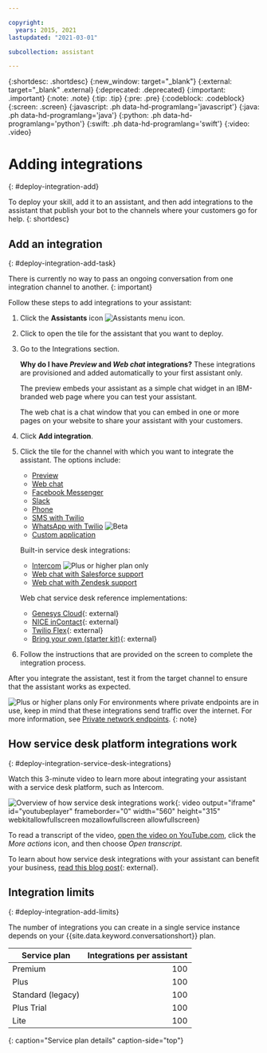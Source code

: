 ```yaml
---

copyright:
  years: 2015, 2021
lastupdated: "2021-03-01"

subcollection: assistant

---
```


{:shortdesc: .shortdesc}
{:new_window: target="_blank"}
{:external: target="_blank" .external}
{:deprecated: .deprecated}
{:important: .important}
{:note: .note}
{:tip: .tip}
{:pre: .pre}
{:codeblock: .codeblock}
{:screen: .screen}
{:javascript: .ph data-hd-programlang='javascript'}
{:java: .ph data-hd-programlang='java'}
{:python: .ph data-hd-programlang='python'}
{:swift: .ph data-hd-programlang='swift'}
{:video: .video}

# Adding integrations
{: #deploy-integration-add}

To deploy your skill, add it to an assistant, and then add integrations to the assistant that publish your bot to the channels where your customers go for help.
{: shortdesc}

## Add an integration
{: #deploy-integration-add-task}

There is currently no way to pass an ongoing conversation from one integration channel to another.
{: important}

Follow these steps to add integrations to your assistant:

1.  Click the **Assistants** icon ![Assistants menu icon](images/nav-ass-icon.png).

1.  Click to open the tile for the assistant that you want to deploy.

1.  Go to the Integrations section.

    **Why do I have *Preview* and *Web chat* integrations?** These integrations are provisioned and added automatically to your first assistant only.
    
    The preview embeds your assistant as a simple chat widget in an IBM-branded web page where you can test your assistant.

    The web chat is a chat window that you can embed in one or more pages on your website to share your assistant with your customers.

1.  Click **Add integration**.

1.  Click the tile for the channel with which you want to integrate the assistant. The options include:

    - [Preview](/docs/assistant?topic=assistant-deploy-web-link)
    - [Web chat](/docs/assistant?topic=assistant-deploy-web-chat)
    - [Facebook Messenger](/docs/assistant?topic=assistant-deploy-facebook)
    - [Slack](/docs/assistant?topic=assistant-deploy-slack)
    - [Phone](/docs/assistant?topic=assistant-deploy-phone)
    - [SMS with Twilio](/docs/assistant?topic=assistant-deploy-sms)
    - [WhatsApp with Twilio](/docs/assistant?topic=assistant-deploy-whatsapp) ![Beta](images/beta.png)
    - [Custom application](/docs/assistant?topic=assistant-deploy-custom-app)

    Built-in service desk integrations:

    - [Intercom](/docs/assistant?topic=assistant-deploy-intercom)  ![Plus or higher plan only](images/plus.png)
    - [Web chat with Salesforce support](/docs/assistant?topic=assistant-deploy-salesforce)
    - [Web chat with Zendesk support](/docs/assistant?topic=assistant-deploy-zendesk)

    Web chat service desk reference implementations:

    - [Genesys Cloud](https://github.com/watson-developer-cloud/assistant-web-chat-service-desk-starter/tree/main/src/middleware/genesys){: external}
    - [NICE inContact](https://github.com/watson-developer-cloud/assistant-web-chat-service-desk-starter/tree/main/src/middleware/incontact){: external}
    - [Twilio Flex](https://github.com/watson-developer-cloud/assistant-web-chat-service-desk-starter/tree/main/src/middleware/flex){: external}
    - [Bring your own (starter kit)](https://github.com/watson-developer-cloud/assistant-web-chat-service-desk-starter){: external}

1.  Follow the instructions that are provided on the screen to complete the integration process.

After you integrate the assistant, test it from the target channel to ensure that the assistant works as expected.

![Plus or higher plans only](images/plus.png) For environments where private endpoints are in use, keep in mind that these integrations send traffic over the internet. For more information, see [Private network endpoints](https://cloud.ibm.com/docs/assistant?topic=assistant-security#security-private-endpoints).
{: note}

## How service desk platform integrations work
{: #deploy-integration-service-desk-integrations}

Watch this 3-minute video to learn more about integrating your assistant with a service desk platform, such as Intercom.

![Overview of how service desk integrations work](https://www.youtube.com/embed/pJSCZLQVgCY){: video output="iframe" id="youtubeplayer" frameborder="0" width="560" height="315" webkitallowfullscreen mozallowfullscreen allowfullscreen}

To read a transcript of the video, [open the video on YouTube.com](https://www.youtube.com/watch?v=pJSCZLQVgCY&feature=emb_imp_woyt), click the *More actions* icon, and then choose *Open transcript*.

To learn about how service desk integrations with your assistant can benefit your business, [read this blog post](https://medium.com/ibm-watson/contact-center-post-394dff427c8){: external}.

## Integration limits
{: #deploy-integration-add-limits}

The number of integrations you can create in a single service instance depends on your {{site.data.keyword.conversationshort}} plan.

| Service plan     | Integrations per assistant |
|------------------|---------------------------:|
| Premium          |                        100 |
| Plus             |                        100 |
| Standard (legacy) |                       100 |
| Plus Trial       |                        100 |
| Lite             |                        100 |
{: caption="Service plan details" caption-side="top"}
